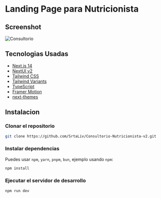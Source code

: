 # Landing Page para Nutricionista
## Screenshot
![Consultorio]('')

## Tecnologias Usadas
- [Next.js 14](https://nextjs.org/docs/getting-started)
- [NextUI v2](https://nextui.org/)
- [Tailwind CSS](https://tailwindcss.com/)
- [Tailwind Variants](https://tailwind-variants.org)
- [TypeScript](https://www.typescriptlang.org/)
- [Framer Motion](https://www.framer.com/motion/)
- [next-themes](https://github.com/pacocoursey/next-themes)

## Instalacion
### Clonar el repositorio
```bash
git clone https://github.com/SrtaLiv/Consultorio-Nutricionista-v2.git
```

### Instalar dependencias
Puedes usar `npm`, `yarn`, `pnpm`, `bun`, ejemplo usando `npm`:
```bash
npm install
```

### Ejecutar el servidor de desarrollo
```bash
npm run dev
```

